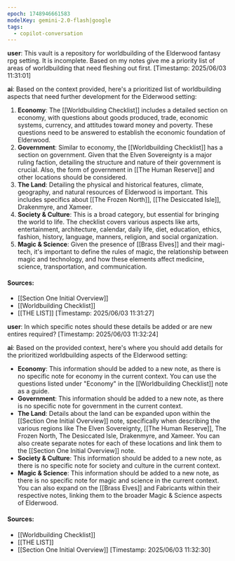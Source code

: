 ```yaml
---
epoch: 1748946661583
modelKey: gemini-2.0-flash|google
tags:
  - copilot-conversation
---
```


**user**: This vault is a repository for worldbuilding of the Elderwood fantasy rpg setting.
It is incomplete.
Based on my notes give me a priority list of areas of worldbuilding that need fleshing out first.
[Timestamp: 2025/06/03 11:31:01]

**ai**: Based on the context provided, here's a prioritized list of worldbuilding aspects that need further development for the Elderwood setting:

1.  **Economy**: The [[Worldbuilding Checklist]] includes a detailed section on economy, with questions about goods produced, trade, economic systems, currency, and attitudes toward money and poverty. These questions need to be answered to establish the economic foundation of Elderwood.
2.  **Government**: Similar to economy, the [[Worldbuilding Checklist]] has a section on government. Given that the Elven Sovereignty is a major ruling faction, detailing the structure and nature of their government is crucial. Also, the form of government in [[The Human Reserve]] and other locations should be considered.
3.  **The Land**: Detailing the physical and historical features, climate, geography, and natural resources of Elderwood is important. This includes specifics about [[The Frozen North]], [[The Desiccated Isle]], Drakenmyre, and Xameer.
4.  **Society & Culture**: This is a broad category, but essential for bringing the world to life. The checklist covers various aspects like arts, entertainment, architecture, calendar, daily life, diet, education, ethics, fashion, history, language, manners, religion, and social organization.
5.  **Magic & Science**: Given the presence of [[Brass Elves]] and their magi-tech, it's important to define the rules of magic, the relationship between magic and technology, and how these elements affect medicine, science, transportation, and communication.


#### Sources:

- [[Section One Initial Overview]]
- [[Worldbuilding Checklist]]
- [[THE LIST]]
[Timestamp: 2025/06/03 11:31:27]

**user**: In which specific notes should these details be added or are new entires required?
[Timestamp: 2025/06/03 11:32:24]

**ai**: Based on the provided context, here's where you should add details for the prioritized worldbuilding aspects of the Elderwood setting:

*   **Economy**: This information should be added to a new note, as there is no specific note for economy in the current context. You can use the questions listed under "Economy" in the [[Worldbuilding Checklist]] note as a guide.
*   **Government**: This information should be added to a new note, as there is no specific note for government in the current context.
*   **The Land**: Details about the land can be expanded upon within the [[Section One Initial Overview]] note, specifically when describing the various regions like The Elven Sovereignty, [[The Human Reserve]], The Frozen North, The Desiccated Isle, Drakenmyre, and Xameer. You can also create separate notes for each of these locations and link them to the [[Section One Initial Overview]] note.
*   **Society & Culture**: This information should be added to a new note, as there is no specific note for society and culture in the current context.
*   **Magic & Science**: This information should be added to a new note, as there is no specific note for magic and science in the current context. You can also expand on the [[Brass Elves]] and Fabricants within their respective notes, linking them to the broader Magic & Science aspects of Elderwood.

#### Sources:

- [[Worldbuilding Checklist]]
- [[THE LIST]]
- [[Section One Initial Overview]]
[Timestamp: 2025/06/03 11:32:30]